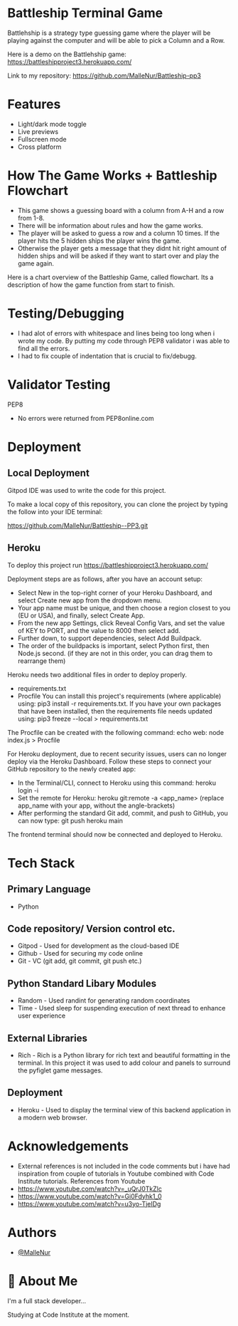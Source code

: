 
# Battleship Terminal Game

Battlehship is a strategy type guessing game where the player will be playing against the computer and will be able to pick a Column and a Row.



Here is a demo on the Battlehship game: 
https://battleshipproject3.herokuapp.com/

Link to my repository:
https://github.com/MalleNur/Battleship-pp3
# Features

- Light/dark mode toggle
- Live previews
- Fullscreen mode
- Cross platform


# How The Game Works + Battleship Flowchart

- This game shows a guessing board with a column from A-H and a row from 1-8.
- There will be information about rules and how the game works. 
- The player will be asked to guess a row and a column 10 times. If the player hits the 5 hidden ships the player wins the game. 
- Otherwise the player gets a message that they didnt hit right amount of hidden ships and will be asked if they want to start over and play the game again.

Here is a chart overview of the Battleship Game, called flowchart. 
Its a description of how the game function from start to finish. 
# Testing/Debugging

- I had alot of errors with whitespace and lines being too long when i wrote my code. By putting my code through PEP8 validator i was able to find all the errors.
- I had to fix couple of indentation that is crucial to fix/debugg. 



# Validator Testing

PEP8

- No errors were returned from PEP8online.com
# Deployment

## Local Deployment

Gitpod IDE was used to write the code for this project.

To make a local copy of this repository, you can clone the project by typing the follow into your IDE terminal:

https://github.com/MalleNur/Battleship--PP3.git


## Heroku
To deploy this project run
https://battleshipproject3.herokuapp.com/

Deployment steps are as follows, after you have an account setup:

- Select New in the top-right corner of your Heroku Dashboard, and select Create new app from the dropdown menu.
- Your app name must be unique, and then choose a region closest to you (EU or USA), and finally, select Create App.
- From the new app Settings, click Reveal Config Vars, and set the value of KEY to PORT, and the value to 8000 then select add.
- Further down, to support dependencies, select Add Buildpack.
- The order of the buildpacks is important, select Python first, then Node.js second. (if they are not in this order, you can drag them to rearrange them)

Heroku needs two additional files in order to deploy properly.

- requirements.txt
- Procfile
You can install this project's requirements (where applicable) using: pip3 install -r requirements.txt. If you have your own packages that have been installed, then the requirements file needs updated using: pip3 freeze --local > requirements.txt

The Procfile can be created with the following command: echo web: node index.js > Procfile

For Heroku deployment, due to recent security issues, users can no longer deploy via the Heroku Dashboard. Follow these steps to connect your GitHub repository to the newly created app:

- In the Terminal/CLI, connect to Heroku using this command: heroku login -i
- Set the remote for Heroku: heroku git:remote -a <app_name> (replace app_name with your app, without the angle-brackets)
- After performing the standard Git add, commit, and push to GitHub, you can now type: git push heroku main

The frontend terminal should now be connected and deployed to Heroku.
# Tech Stack

## Primary Language
- Python 

## Code repository/ Version control etc.
- Gitpod - Used for development as the cloud-based IDE
- Github - Used for securing my code online
- Git - VC (git add, git commit, git push etc.)

## Python Standard Libary Modules
- Random - Used randint for generating random coordinates
- Time - Used sleep for suspending execution of next thread to enhance user experience

## External Libraries
- Rich - Rich is a Python library for rich text and beautiful formatting in the terminal. In this project it was used to add colour and panels to surround the pyfiglet game messages.

## Deployment
- Heroku - Used to display the terminal view of this backend application in a modern web browser.


# Acknowledgements

 - External references is not included in the code comments but i have had  inspiration from couple of tutorials in Youtube combined with Code Institute tutorials.
 References from Youtube
 - https://www.youtube.com/watch?v=_uQrJ0TkZlc
 - https://www.youtube.com/watch?v=Gi0Fdyhk1_0
 - https://www.youtube.com/watch?v=u3yo-TjeIDg


# Authors

- [@MalleNur](https://github.com/MalleNur)


# 🚀 About Me
I'm a full stack developer...

Studying at Code Institute at the moment.